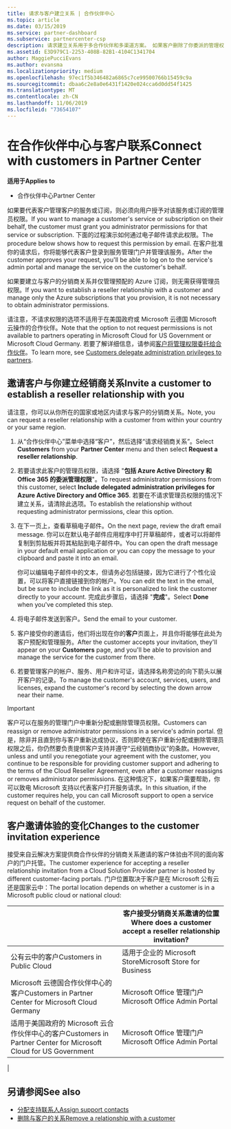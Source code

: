 ```yaml
---
title: 请求与客户建立关系 | 合作伙伴中心
ms.topic: article
ms.date: 03/15/2019
ms.service: partner-dashboard
ms.subservice: partnercenter-csp
description: 请求建立关系用于多合作伙伴和多渠道方案。 如果客户删除了你委派的管理权限，并且你需要恢复它们才可以提供预配或支持，请求建立关系也十分有用。
ms.assetid: E3D979C1-2253-408B-82B1-4104C1341704
author: MaggiePucciEvans
ms.author: evansma
ms.localizationpriority: medium
ms.openlocfilehash: 97ec1f5b346482a6865c7ce99500766b15459c9a
ms.sourcegitcommit: dbaa6c2e8a0e6431f1420e024cca6d0dd54f1425
ms.translationtype: MT
ms.contentlocale: zh-CN
ms.lasthandoff: 11/06/2019
ms.locfileid: "73654107"
---
```

# <a name="connect-with-customers-in-partner-center"></a><span data-ttu-id="622fb-104">在合作伙伴中心与客户联系</span><span class="sxs-lookup"><span data-stu-id="622fb-104">Connect with customers in Partner Center</span></span>

<span data-ttu-id="622fb-105">**适用于**</span><span class="sxs-lookup"><span data-stu-id="622fb-105">**Applies to**</span></span>

-  <span data-ttu-id="622fb-106">合作伙伴中心</span><span class="sxs-lookup"><span data-stu-id="622fb-106">Partner Center</span></span>

<span data-ttu-id="622fb-107">如果要代表客户管理客户的服务或订阅，则必须向用户授予对该服务或订阅的管理员权限。</span><span class="sxs-lookup"><span data-stu-id="622fb-107">If you want to manage a customer's service or subscription on their behalf, the customer must grant you administrator permissions for that service or subscription.</span></span> <span data-ttu-id="622fb-108">下面的过程演示如何通过电子邮件请求此权限。</span><span class="sxs-lookup"><span data-stu-id="622fb-108">The procedure below shows how to request this permission by email.</span></span> <span data-ttu-id="622fb-109">在客户批准你的请求后，你将能够代表客户登录到服务管理门户并管理该服务。</span><span class="sxs-lookup"><span data-stu-id="622fb-109">After the customer approves your request, you'll be able to log on to the service's admin portal and manage the service on the customer's behalf.</span></span>

<span data-ttu-id="622fb-110">如果要建立与客户的分销商关系并仅管理预配的 Azure 订阅，则无需获得管理员权限。</span><span class="sxs-lookup"><span data-stu-id="622fb-110">If you want to establish a reseller relationship with a customer and manage only the Azure subscriptions that you provision, it is not necessary to obtain administrator permissions.</span></span>

<span data-ttu-id="622fb-111">请注意，不请求权限的选项不适用于在美国政府或 Microsoft 云德国 Microsoft 云操作的合作伙伴。</span><span class="sxs-lookup"><span data-stu-id="622fb-111">Note that the option to not request permissions is not available to partners operating in Microsoft Cloud for US Government or Microsoft Cloud Germany.</span></span> <span data-ttu-id="622fb-112">若要了解详细信息，请参阅[客户将管理权限委托给合作伙伴](https://docs.microsoft.com/partner-center/customers_revoke_admin_privileges)。</span><span class="sxs-lookup"><span data-stu-id="622fb-112">To learn more, see [Customers delegate administration privileges to partners](https://docs.microsoft.com/partner-center/customers_revoke_admin_privileges).</span></span>


## <a name="invite-a-customer-to-establish-a-reseller-relationship-with-you"></a><span data-ttu-id="622fb-113">邀请客户与你建立经销商关系</span><span class="sxs-lookup"><span data-stu-id="622fb-113">Invite a customer to establish a reseller relationship with you</span></span>

<span data-ttu-id="622fb-114">请注意，你可以从你所在的国家或地区内请求与客户的分销商关系。</span><span class="sxs-lookup"><span data-stu-id="622fb-114">Note, you can request a reseller relationship with a customer from within your country or your same region.</span></span>

1.  <span data-ttu-id="622fb-115">从“合作伙伴中心”菜单中选择“客户”，然后选择“请求经销商关系”。</span><span class="sxs-lookup"><span data-stu-id="622fb-115">Select **Customers** from your **Partner Center** menu and then select **Request a reseller relationship**.</span></span>

2.  <span data-ttu-id="622fb-116">若要请求此客户的管理员权限，请选择 "**包括 Azure Active Directory 和 Office 365 的委派管理权限**"。</span><span class="sxs-lookup"><span data-stu-id="622fb-116">To request administrator permissions from this customer, select **Include delegated administration privileges for Azure Active Directory and Office 365**.</span></span> <span data-ttu-id="622fb-117">若要在不请求管理员权限的情况下建立关系，请清除此选项。</span><span class="sxs-lookup"><span data-stu-id="622fb-117">To establish the relationship without requesting administrator permissions, clear this option.</span></span> 

3.  <span data-ttu-id="622fb-118">在下一页上，查看草稿电子邮件。</span><span class="sxs-lookup"><span data-stu-id="622fb-118">On the next page, review the draft email message.</span></span> <span data-ttu-id="622fb-119">你可以在默认电子邮件应用程序中打开草稿邮件，或者可以将邮件复制到剪贴板并将其粘贴到电子邮件中。</span><span class="sxs-lookup"><span data-stu-id="622fb-119">You can open the draft message in your default email application or you can copy the message to your clipboard and paste it into an email.</span></span> 

    <span data-ttu-id="622fb-120">你可以编辑电子邮件中的文本，但请务必包括链接，因为它进行了个性化设置，可以将客户直接链接到你的帐户。</span><span class="sxs-lookup"><span data-stu-id="622fb-120">You can edit the text in the email, but be sure to include the link as it is personalized to link the customer directly to your account.</span></span> <span data-ttu-id="622fb-121">完成此步骤后，请选择 "**完成**"。</span><span class="sxs-lookup"><span data-stu-id="622fb-121">Select **Done** when you've completed this step.</span></span>

3.  <span data-ttu-id="622fb-122">将电子邮件发送到客户。</span><span class="sxs-lookup"><span data-stu-id="622fb-122">Send the email to your customer.</span></span>

5.  <span data-ttu-id="622fb-123">客户接受你的邀请后，他们将出现在你的**客户**页面上，并且你将能够在此处为客户预配和管理服务。</span><span class="sxs-lookup"><span data-stu-id="622fb-123">After the customer accepts your invitation, they'll appear on your **Customers** page, and you'll be able to provision and manage the service for the customer from there.</span></span>

 
6.  <span data-ttu-id="622fb-124">若要管理客户的帐户、服务、用户和许可证，请选择名称旁边的向下箭头以展开客户的记录。</span><span class="sxs-lookup"><span data-stu-id="622fb-124">To manage the customer's account, services, users, and licenses, expand the customer's record by selecting the down arrow near their name.</span></span>


> [!IMPORTANT]  
> <span data-ttu-id="622fb-125">客户可以在服务的管理门户中重新分配或删除管理员权限。</span><span class="sxs-lookup"><span data-stu-id="622fb-125">Customers can reassign or remove administrator permissions in a service's admin portal.</span></span> <span data-ttu-id="622fb-126">但是，除非并且直到你与客户重新达成协议，否则即使在客户重新分配或删除管理员权限之后，你仍然要负责提供客户支持并遵守“云经销商协议”的条款。</span><span class="sxs-lookup"><span data-stu-id="622fb-126">However, unless and until you renegotiate your agreement with the customer, you continue to be responsible for providing customer support and adhering to the terms of the Cloud Reseller Agreement, even after a customer reassigns or removes administrator permissions.</span></span> <span data-ttu-id="622fb-127">在这种情况下，如果客户需要帮助，你可以致电 Microsoft 支持以代表客户打开服务请求。</span><span class="sxs-lookup"><span data-stu-id="622fb-127">In this situation, if the customer requires help, you can call Microsoft support to open a service request on behalf of the customer.</span></span>

## <a name="changes-to-the-customer-invitation-experience"></a><span data-ttu-id="622fb-128">客户邀请体验的变化</span><span class="sxs-lookup"><span data-stu-id="622fb-128">Changes to the customer invitation experience</span></span>

<span data-ttu-id="622fb-129">接受来自云解决方案提供商合作伙伴的分销商关系邀请的客户体验由不同的面向客户的门户托管。</span><span class="sxs-lookup"><span data-stu-id="622fb-129">The customer experience for accepting a reseller relationship invitation from a Cloud Solution Provider partner is hosted by different customer-facing portals.</span></span> <span data-ttu-id="622fb-130">门户位置取决于客户是在 Microsoft 公有云还是国家云中：</span><span class="sxs-lookup"><span data-stu-id="622fb-130">The portal location depends on whether a customer is in a Microsoft public cloud or national cloud:</span></span> 

|  | <span data-ttu-id="622fb-131">客户接受分销商关系邀请的位置</span><span class="sxs-lookup"><span data-stu-id="622fb-131">Where does a customer accept a reseller relationship invitation?</span></span> |
|---------|---------
| <span data-ttu-id="622fb-132">公有云中的客户</span><span class="sxs-lookup"><span data-stu-id="622fb-132">Customers in Public Cloud</span></span> | <span data-ttu-id="622fb-133">适用于企业的 Microsoft Store</span><span class="sxs-lookup"><span data-stu-id="622fb-133">Microsoft Store for Business</span></span> |
| <span data-ttu-id="622fb-134">Microsoft 云德国合作伙伴中心的客户</span><span class="sxs-lookup"><span data-stu-id="622fb-134">Customers in Partner Center for Microsoft Cloud Germany</span></span> | <span data-ttu-id="622fb-135">Microsoft Office 管理门户</span><span class="sxs-lookup"><span data-stu-id="622fb-135">Microsoft Office Admin Portal</span></span> |
| <span data-ttu-id="622fb-136">适用于美国政府的 Microsoft 云合作伙伴中心的客户</span><span class="sxs-lookup"><span data-stu-id="622fb-136">Customers in Partner Center for Microsoft Cloud for US Government</span></span> | <span data-ttu-id="622fb-137">Microsoft Office 管理门户</span><span class="sxs-lookup"><span data-stu-id="622fb-137">Microsoft Office Admin Portal</span></span> |
|

## <a name="see-also"></a><span data-ttu-id="622fb-138">另请参阅</span><span class="sxs-lookup"><span data-stu-id="622fb-138">See also</span></span>

- [<span data-ttu-id="622fb-139">分配支持联系人</span><span class="sxs-lookup"><span data-stu-id="622fb-139">Assign support contacts</span></span>](assign-support-contacts.md)
- [<span data-ttu-id="622fb-140">删除与客户的关系</span><span class="sxs-lookup"><span data-stu-id="622fb-140">Remove a relationship with a customer</span></span>](remove-a-relationship.md)
